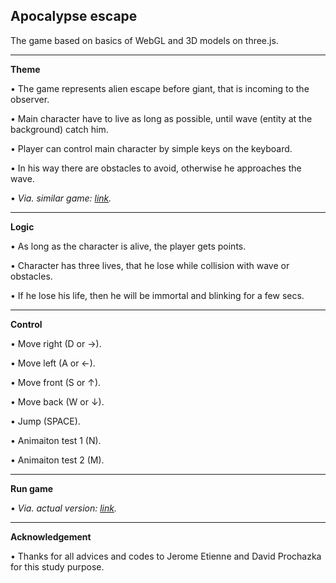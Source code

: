 ## Apocalypse escape
The game based on basics of WebGL and 3D models on three.js. 

---

**Theme**

• The game represents alien escape before giant, that is incoming to the observer.

• Main character have to live as long as possible, until wave (entity at the background) catch him.

• Player can control main character by simple keys on the keyboard.

• In his way there are obstacles to avoid, otherwise he approaches the wave.

• *Via. similar game: [link](https://vimeo.com/62941354).*

---

**Logic**

• As long as the character is alive, the player gets points.

• Character has three lives, that he lose while collision with wave or obstacles.

• If he lose his life, then he will be immortal and blinking for a few secs.

---

**Control**

• Move right (D or →).

• Move left (A or ←).

• Move front (S or ↑).

• Move back (W or ↓).

• Jump (SPACE).

• Animaiton test 1 (N).

• Animaiton test 2 (M).

---

**Run game**

• *Via. actual version: [link](https://akela.mendelu.cz/~xkubist1/).*

---
**Acknowledgement**

• Thanks for all advices and codes to Jerome Etienne and David Prochazka for this study purpose.
